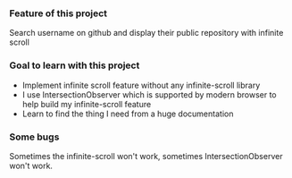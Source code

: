 ### Feature of this project
Search username on github and display their public repository with infinite scroll
### Goal to learn with this project
- Implement infinite scroll feature without any infinite-scroll library
- I use IntersectionObserver which is supported by modern browser to help build my infinite-scroll feature
- Learn to find the thing I need from a huge documentation 

### Some bugs
Sometimes the infinite-scroll won't work, sometimes IntersectionObserver won't work.